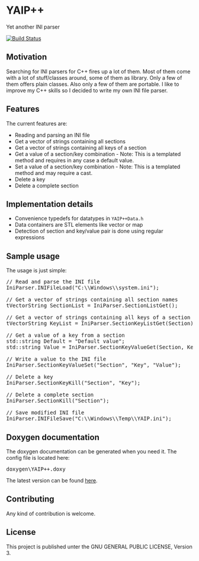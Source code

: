 # YAIP++ #

Yet another INI parser

[![Build Status](https://travis-ci.org/ThirtySomething/YAIP.svg?branch=master)](https://travis-ci.org/ThirtySomething/YAIP)

## Motivation ##

Searching for INI parsers for C++ fires up a lot of them. Most of them come with a lot of stuff/classes around, some of them as library. Only a few of them offers plain classes. Also only a few of them are portable. I like to improve my C++ skills so I decided to write my own INI file parser.

## Features ##

The current features are:

* Reading and parsing an INI file
* Get a vector of strings containing all sections
* Get a vector of strings containing all keys of a section
* Get a value of a section/key combination - Note: This is a templated method and requires in any case a default value.
* Set a value of a section/key combination - Note: This is a templated method and may require a cast.
* Delete a key
* Delete a complete section

## Implementation details ##

* Convenience typedefs for datatypes in <code>YAIP++Data.h</code>
* Data containers are STL elements like vector or map
* Detection of section and key/value pair is done using regular expressions

## Sample usage ##

The usage is just simple:

<pre>
// Read and parse the INI file
IniParser.INIFileLoad("C:\\Windows\\system.ini");

// Get a vector of strings containing all section names
tVectorString SectionList = IniParser.SectionListGet();

// Get a vector of strings containing all keys of a section
tVectorString KeyList = IniParser.SectionKeyListGet(Section);

// Get a value of a key from a section
std::string Default = "Default value";
std::string Value = IniParser.SectionKeyValueGet(Section, Key, Default);

// Write a value to the INI file
IniParser.SectionKeyValueSet("Section", "Key", "Value");

// Delete a key
IniParser.SectionKeyKill("Section", "Key");

// Delete a complete section
IniParser.SectionKill("Section");

// Save modified INI file
IniParser.INIFileSave("C:\\Windows\\Temp\\YAIP.ini");
</pre>

## Doxygen documentation ##

The doxygen documentation can be generated when you need it. The config file is located here:

<pre>
doxygen\YAIP++.doxy
</pre>

The latest version can be found <a href="https://cdn.rawgit.com/ThirtySomething/YAIP/master/doxygen/html/index.html" target="_blank">here</a>.

## Contributing ##

Any kind of contribution is welcome.

## License ##

This project is published unter the GNU GENERAL PUBLIC LICENSE, Version 3.
